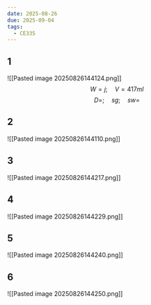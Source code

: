 ```yaml
---
date: 2025-08-26
due: 2025-09-04
tags:
  - CE335
---
```



## 1
![[Pasted image 20250826144124.png]]
$$W=j;\quad V=417ml$$
$$D=;\quad sg;\quad sw=$$


## 2
![[Pasted image 20250826144110.png]]

## 3
![[Pasted image 20250826144217.png]]

## 4
![[Pasted image 20250826144229.png]]


## 5
![[Pasted image 20250826144240.png]]


## 6
![[Pasted image 20250826144250.png]]


